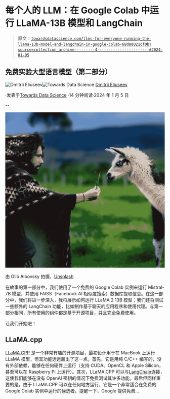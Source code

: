 # 每个人的 LLM：在 Google Colab 中运行 LLaMA-13B 模型和 LangChain

> 原文：[`towardsdatascience.com/llms-for-everyone-running-the-llama-13b-model-and-langchain-in-google-colab-68d88021cf0b?source=collection_archive---------4-----------------------#2024-01-05`](https://towardsdatascience.com/llms-for-everyone-running-the-llama-13b-model-and-langchain-in-google-colab-68d88021cf0b?source=collection_archive---------4-----------------------#2024-01-05)

## 免费实验大型语言模型（第二部分）

[](https://dmitryelj.medium.com/?source=post_page---byline--68d88021cf0b--------------------------------)![Dmitrii Eliuseev](https://dmitryelj.medium.com/?source=post_page---byline--68d88021cf0b--------------------------------)[](https://towardsdatascience.com/?source=post_page---byline--68d88021cf0b--------------------------------)![Towards Data Science](https://towardsdatascience.com/?source=post_page---byline--68d88021cf0b--------------------------------) [Dmitrii Eliuseev](https://dmitryelj.medium.com/?source=post_page---byline--68d88021cf0b--------------------------------)

·发表于[Towards Data Science](https://towardsdatascience.com/?source=post_page---byline--68d88021cf0b--------------------------------) ·14 分钟阅读·2024 年 1 月 5 日

--

![](img/a3ad498b55784156229ddc0304847682.png)

由 Glib Albovsky 拍摄，[Unsplash](https://unsplash.com/@albovsky)

在故事的第一部分中，我们使用了一个免费的 Google Colab 实例来运行 Mistral-7B 模型，并使用 FAISS（Facebook AI 相似度搜索）数据库提取信息。在这一部分中，我们将进一步深入，我将展示如何运行 LLaMA 2 13B 模型；我们还将测试一些额外的 LangChain 功能，比如制作基于聊天的应用程序和使用代理。与第一部分相同，所有使用的组件都是基于开源项目，并且完全免费使用。

让我们开始吧！

## LLaMA.cpp

[LLaMA.CPP](https://github.com/ggerganov/llama.cpp) 是一个非常有趣的开源项目，最初设计用于在 MacBook 上运行 LLaMA 模型，但其功能远远超出了这一点。首先，它是用纯 C/C++ 编写的，没有外部依赖，能够在任何硬件上运行（支持 CUDA、OpenCL 和 Apple Silicon，甚至可以在 Raspberry Pi 上运行）。其次，LLaMA.CPP 可以与[LangChain](https://github.com/langchain-ai/langchain)连接，这使我们能够在没有 OpenAI 密钥的情况下免费测试其许多功能。最后但同样重要的是，由于 LLaMA.CPP 可以在任何地方运行，它是一个非常适合在免费的 Google Colab 实例中运行的候选者。提醒一下，Google 提供免费...
